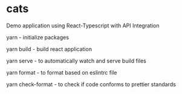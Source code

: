 # cats
Demo application using React-Typescript with API Integration

yarn - initialize packages

yarn build - build react application

yarn serve - to automatically watch and serve build files

yarn format - to format based on eslintrc file

yarn check-format - to check if code conforms to prettier standards
